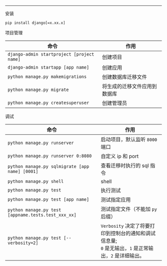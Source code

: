 <hr>

安装

```
pip install django[=x.xx.x]
```

项目管理


| 命令                                       | 作用                         |
|-----------------------------------------------------|----------------------------------------------------------------------------------------------------------|
| `django-admin startproject [project name]` | 创建项目                     |
| `django-admin startapp [app name]`         | 创建应用                     |
| `python manage.py makemigrations`          | 创建数据库迁移文件           |
| `python manage.py migrate`                 | 将生成的迁移文件应用到数据库 |
| `python manage.py createsuperuser`         | 创建管理员                   |


调试

| 命令                                                | 作用                                                                                                     |
|-----------------------------------------------------|----------------------------------------------------------------------------------------------------------|
| `python manage.py runserver`                        | 启动项目，默认监听 `8000` 端口                                                                           |
| `python manage.py runserver 0:8080`                 | 自定义 ip 和 port                                                                                        |
| `python manage.py sqlmigrate [app name] [0001]`     | 查看迁移时执行的 sql 指令                                                                                |
| `python manage.py shell`                            | shell                                                                                                    |
| `python manage.py test`                             | 执行测试                                                                                                 |
| `python manage.py test [app name]`                  | 测试指定应用                                                                                             |
| `python manage.py test [appname.tests.test_xxx_xx]` | 测试指定文件（不能加 `py` 后缀）                                                                         |
| `python manage.py test [--verbosity=2]`             | `Verbosity` 决定了将要打印到控制台的通知和调试信息量; <br>`0` 是无输出，`1` 是正常输出，`2` 是详细输出。 |